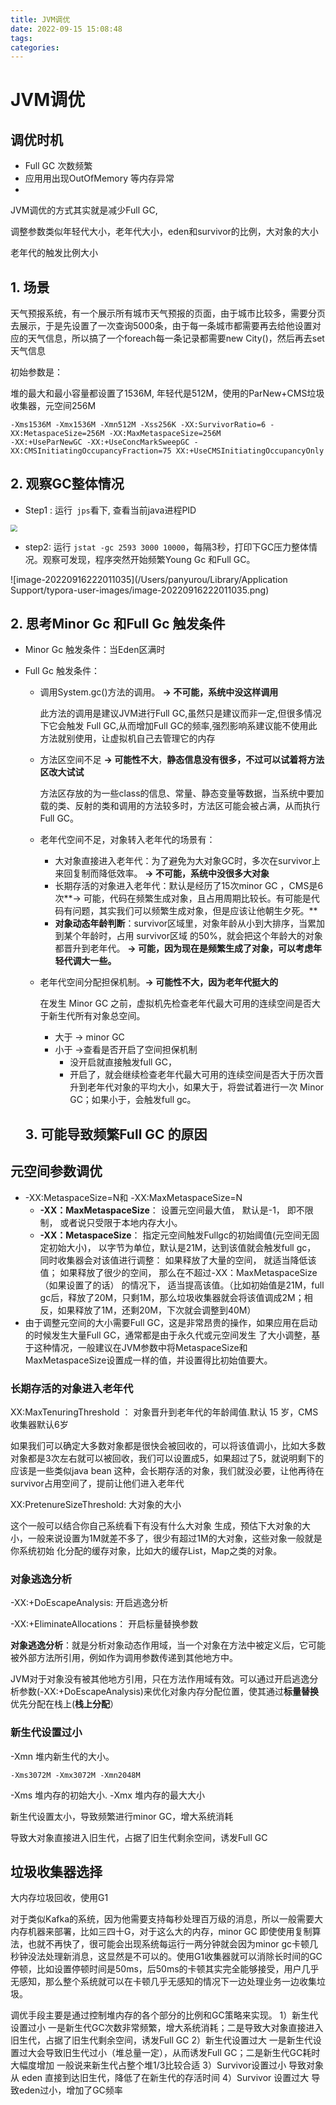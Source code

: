 ```yaml
---
title: JVM调优
date: 2022-09-15 15:08:48
tags:
categories: 
---
```


# JVM调优

## 调优时机

- Full GC 次数频繁
- 应⽤用出现OutOfMemory 等内存异常
- 

JVM调优的方式其实就是减少Full GC, 

调整参数类似年轻代大小，老年代大小，eden和survivor的比例，大对象的大小

老年代的触发比例大小

## 1. 场景

天气预报系统，有一个展示所有城市天气预报的页面，由于城市比较多，需要分页去展示，于是先设置了一次查询5000条，由于每一条城市都需要再去给他设置对应的天气信息，所以搞了一个foreach每一条记录都需要new City()，然后再去set天气信息

初始参数是：

堆的最大和最小容量都设置了1536M, 年轻代是512M，使用的ParNew+CMS垃圾收集器，元空间256M

```
-Xms1536M -Xmx1536M -Xmn512M -Xss256K -XX:SurvivorRatio=6 -XX:MetaspaceSize=256M -XX:MaxMetaspaceSize=256M 
‐XX:+UseParNewGC -XX:+UseConcMarkSweepGC -XX:CMSInitiatingOccupancyFraction=75 XX:+UseCMSInitiatingOccupancyOnly
```

## 2. 观察GC整体情况

- Step1 : 运行` jps`看下, 查看当前java进程PID

<img src="https://tva1.sinaimg.cn/large/e6c9d24ely1h68t6kw94aj20bs05m0sx.jpg" style="zoom:67%;" />

- step2: 运行 `jstat -gc 2593 3000 10000`，每隔3秒，打印下GC压力整体情况。观察可发现，程序突然开始频繁Young Gc 和Full GC。

![image-20220916222011035](/Users/panyurou/Library/Application Support/typora-user-images/image-20220916222011035.png)

## 2. 思考Minor Gc 和Full Gc 触发条件

- Minor Gc 触发条件：当Eden区满时

- Full Gc 触发条件：

  - 调用System.gc()方法的调用。   **-> 不可能，系统中没这样调用**

    此方法的调用是建议JVM进行Full GC,虽然只是建议而非一定,但很多情况下它会触发 Full GC,从而增加Full GC的频率,强烈影响系建议能不使用此方法就别使用，让虚拟机自己去管理它的内存


  - 方法区空间不足 **-> 可能性不大**，**静态信息没有很多，不过可以试着将方法区改大试试**

    方法区存放的为一些class的信息、常量、静态变量等数据，当系统中要加载的类、反射的类和调用的方法较多时，方法区可能会被占满，从而执行Full GC。

  - 老年代空间不足，对象转入老年代的场景有：
    - 大对象直接进入老年代：为了避免为大对象GC时，多次在survivor上来回复制而降低效率。   **-> 不可能，系统中没很多大对象**
    - 长期存活的对象进入老年代：默认是经历了15次minor GC ，CMS是6次**-> 可能，代码在频繁生成对象，且占用周期比较长。有可能是代码有问题，其实我们可以频繁生成对象，但是应该让他朝生夕死。**
    - **对象动态年龄判断**：survivor区域里，对象年龄从小到大排序，当累加到某个年龄时，占用 survivor区域 的50%，就会把这个年龄大的对象都晋升到老年代。  **-> 可能，因为现在是频繁生成了对象，可以考虑年轻代调大一些。**

  - 老年代空间分配担保机制。**-> 可能性不大，因为老年代挺大的**

    在发生 Minor GC 之前，虚拟机先检查老年代最大可用的连续空间是否大于新生代所有对象总空间。

    - 大于 -> minor GC
    - 小于 ->查看是否开启了空间担保机制
      - 没开启就直接触发full GC，
      - 开启了，就会继续检查老年代最大可用的连续空间是否大于历次晋升到老年代对象的平均大小，如果大于，将尝试着进行一次 Minor GC；如果小于，会触发full gc。

  ## 3. 可能导致频繁Full GC 的原因

  





## 元空间参数调优

- -XX:MetaspaceSize=N和 -XX:MaxMetaspaceSize=N
  - **-XX：MaxMetaspaceSize**： 设置元空间最大值， 默认是-1， 即不限制， 或者说只受限于本地内存大小。
  - **-XX：MetaspaceSize**： 指定元空间触发Fullgc的初始阈值(元空间无固定初始大小)， 以字节为单位，默认是21M，达到该值就会触发full gc， 同时收集器会对该值进行调整： 如果释放了大量的空间， 就适当降低该值； 如果释放了很少的空间， 那么在不超过-XX：MaxMetaspaceSize（如果设置了的话） 的情况下， 适当提高该值。（比如初始值是21M，full gc后，释放了20M，只剩1M，那么垃圾收集器就会将该值调成2M；相反，如果释放了1M，还剩20M，下次就会调整到40M）
- 由于调整元空间的大小需要Full GC，这是非常昂贵的操作，如果应用在启动的时候发生大量Full GC，通常都是由于永久代或元空间发生 了大小调整，基于这种情况，一般建议在JVM参数中将MetaspaceSize和MaxMetaspaceSize设置成一样的值，并设置得比初始值要大。



### 长期存活的对象进入老年代

XX:MaxTenuringThreshold ： 对象晋升到老年代的年龄阈值.默认 15 岁，CMS收集器默认6岁

如果我们可以确定大多数对象都是很快会被回收的，可以将该值调小，比如大多数对象都是3次左右就可以被回收，我们可以设置成5，如果超过了5，就说明剩下的应该是一些类似java bean 这种，会长期存活的对象，我们就没必要，让他再待在survivor占用空间了，提前让他们进入老年代



XX:PretenureSizeThreshold: 大对象的大小

这个一般可以结合你自己系统看下有没有什么大对象 生成，预估下大对象的大小，一般来说设置为1M就差不多了，很少有超过1M的大对象，这些对象一般就是你系统初始 化分配的缓存对象，比如大的缓存List，Map之类的对象。 



### 对象逃逸分析

-XX:+DoEscapeAnalysis: 开启逃逸分析

 -XX:+EliminateAllocations： 开启标量替换参数

**对象逃逸分析**：就是分析对象动态作用域，当一个对象在方法中被定义后，它可能被外部方法所引用，例如作为调用参数传递到其他地方中。

JVM对于对象没有被其他地方引用，只在方法作用域有效。可以通过开启逃逸分析参数(-XX:+DoEscapeAnalysis)来优化对象内存分配位置，使其通过**标量替换**优先分配在栈上(**栈上分配**）

### 新生代设置过小

 -Xmn 堆内新生代的大小。

```
‐Xms3072M ‐Xmx3072M ‐Xmn2048M
```

-Xms 堆内存的初始大小.   -Xmx 堆内存的最大大小

新生代设置太小，导致频繁进行minor GC，增大系统消耗

导致大对象直接进入旧生代，占据了旧生代剩余空间，诱发Full GC



## 垃圾收集器选择

大内存垃圾回收，使用G1

对于类似Kafka的系统，因为他需要支持每秒处理百万级的消息，所以一般需要大内存机器来部署，比如三四十G，对于这么大的内存，minor GC 即使使用复制算法，也就不再快了，很可能会出现系统每运行一两分钟就会因为minor gc卡顿几秒钟没法处理新消息，这显然是不可以的。使用G1收集器就可以消除长时间的GC停顿，比如设置停顿时间是50ms，后50ms的卡顿其实完全能够接受，用户几乎无感知，那么整个系统就可以在卡顿几乎无感知的情况下一边处理业务一边收集垃圾。



调优手段主要是通过控制堆内存的各个部分的比例和GC策略来实现。
1）新生代设置过小
一是新生代GC次数非常频繁，增大系统消耗；二是导致大对象直接进入旧生代，占据了旧生代剩余空间，诱发Full GC
2）新生代设置过大
一是新生代设置过大会导致旧生代过小（堆总量一定），从而诱发Full GC；二是新生代GC耗时大幅度增加
一般说来新生代占整个堆1/3比较合适
3）Survivor设置过小
导致对象从 eden 直接到达旧生代，降低了在新生代的存活时间
4）Survivor 设置过大
导致eden过小，增加了GC频率
